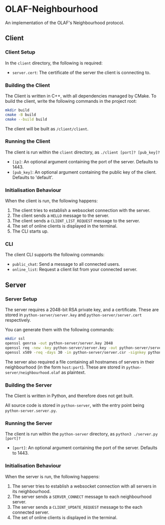# OLAF-Neighbourhood
An implementation of the OLAF's Neighbourhood protocol.

## Client

### Client Setup

In the `client` directory, the following is required:

- `server.cert`: The certificate of the server the client is connecting to.


### Building the Client
The Client is written in C++, with all dependencies managed by CMake. To build the client, write the following commands in the project root:
```bash
mkdir build
cmake -B build
cmake --build build
```

The client will be built as `/client/client`.

### Running the Client

The client is run within the `client` directory, as `./client [port]? [pub_key]?`

- `[ip]`: An optional argument containing the port of the server. Defaults to 1443.
- `[pub_key]`: An optional argument containing the public key of the client. Defaults to 'default'.

### Initialisation Behaviour

When the client is run, the following happens:
1. The client tries to establish a websocket connection with the server.
2. The client sends a `HELLO` message to the server.
3. The client sends a `CLIENT_LIST_REQUEST` message to the server.
4. The set of online clients is displayed in the terminal.
5. The CLI starts up.

### CLI 

The client CLI supports the following commands:

- `public_chat`: Send a message to all connected users.
- `online_list`: Request a client list from your connected server.

## Server

### Server Setup
The server requires a 2048-bit RSA private key, and a certificate. These are stored in `python-server/server.key` and `python-server/server.cert` respectively.

You can generate them with the following commands:
```bash
mkdir ssl
openssl genrsa -out python-server/server.key 2048
openssl req -new -key python-server/server.key -out python-server/server.csr
openssl x509 -req -days 30 -in python-server/server.csr -signkey python-server/server.key -out python-server/server.cert
```

The server also required a file containing all hostnames of servers in their neighbourhood (in the form `host:port`). These are stored in `python-server/neighbourhood.olaf` as plaintext.

### Building the Server
The Client is written in Python, and therefore does not get built. 

All source code is stored in `python-server`, with the entry point being `python-server.server.py`.

### Running the Server

The client is run within the `python-server` directory, as `python3 ./server.py [port]?`

- `[port]`: An optional argument containing the port of the server. Defaults to 1443.

### Initialisation Behaviour

When the server is run, the following happens:
1. The server tries to establish a websocket connection with all servers in its neighbourhood.
2. The server sends a `SERVER_CONNECT` message to each neighbourhood server.
3. The server sends a `CLIENT_UPDATE_REQUEST` message to the each connected server.
4. The set of online clients is displayed in the terminal.